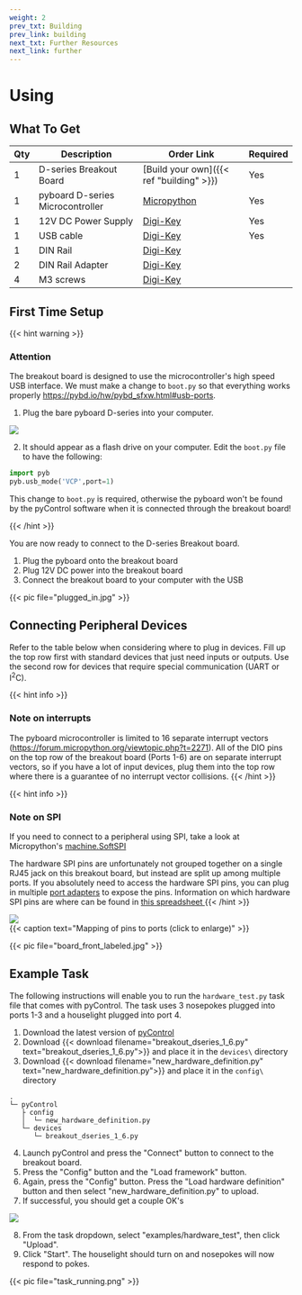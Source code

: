 ```yaml
---
weight: 2
prev_txt: Building
prev_link: building
next_txt: Further Resources
next_link: further
---
```

# Using

## What To Get

| Qty | Description                    | Order Link                                                           | Required |
|---|----------------------------------|----------------------------------------------------------------------|----------|
| 1 | D-series Breakout Board          | [Build your own]({{< ref "building" >}})                             | Yes      |
| 1 | pyboard D-series Microcontroller | [Micropython](https://store.micropython.org/product/PYBD-SF6-W4F2)   | Yes      |
| 1 | 12V DC Power Supply              | [Digi-Key](https://www.digikey.com/products/en?keywords=102-3631-ND) | Yes      |
| 1 | USB cable                        | [Digi-Key](https://www.digikey.com/products/en?keywords=380-1431-ND) | Yes      |
| 1 | DIN Rail                         | [Digi-Key](https://www.digikey.com/short/prn3bb)                     |          |
| 2 | DIN Rail Adapter                 | [Digi-Key](https://www.digikey.com/products/en?keywords=277-2296-nd) |          |
| 4 | M3 screws                        | [Digi-Key](https://www.digikey.com/products/en?keywords=335-1156-ND) |          |


## First Time Setup

{{< hint warning >}}
### <i class="fas fa-exclamation-triangle"></i> **Attention** 

The breakout board is designed to use the microcontroller's high speed USB interface. We must make a change to ``boot.py`` so that everything works properly https://pybd.io/hw/pybd_sfxw.html#usb-ports.

1. Plug the bare pyboard D-series into your computer. 

![](board_setup.jpg)


2. It should appear as a flash drive on your computer. Edit the ``boot.py`` file to have the following:

```python
import pyb
pyb.usb_mode('VCP',port=1)
```

This change to ``boot.py`` is required, otherwise the pyboard won't be found by the pyControl software when it is connected through the breakout board! 

{{< /hint >}}

You are now ready to connect to the D-series Breakout board.

1. Plug the pyboard onto the breakout board
2. Plug 12V DC power into the breakout board
3. Connect the breakout board to your computer with the USB

{{< pic file="plugged_in.jpg" >}}


## Connecting Peripheral Devices
Refer to the table below when considering where to plug in devices. Fill up the top row first with standard devices that just need inputs or outputs. Use the second row for devices that require special communication (UART or I<sup>2</sup>C).

{{< hint info >}}
### <i class="fas fa-info-circle"></i> Note on interrupts
The pyboard microcontroller is limited to 16 separate interrupt vectors (https://forum.micropython.org/viewtopic.php?t=2271). 
All of the DIO pins on the top row of the breakout board (Ports 1-6) are on separate interrupt vectors, so if you have a lot of input devices, plug them into the top row where there is a guarantee of no interrupt vector collisions.
{{< /hint >}}

{{< hint info >}}
### <i class="fas fa-info-circle"></i> Note on SPI
If you need to connect to a peripheral using SPI, take a look at Micropython's [machine.SoftSPI](https://docs.micropython.org/en/latest/library/machine.SPI.html)

The hardware SPI pins are unfortunately not grouped together on a single RJ45 jack on this breakout board, but instead are split up among multiple ports. 
If you absolutely need to access the hardware SPI pins, you can plug in multiple [port adapters](https://open-ephys.org/pycontrol/pycontrol-peripherals) to expose the pins. 
Information on which hardware SPI pins are where can be found in <a href="spi_ports.xlsx" download > <i class="fa fa-download"></i>this spreadsheet </a>
{{< /hint >}}

<a href="pinouts.jpg">
  <img src="pinouts.jpg" >
  </img>
</a>
<br>
{{< caption text="Mapping of pins to ports (click to enlarge)" >}}

{{< pic file="board_front_labeled.jpg" >}}

## Example Task
The following instructions will enable you to run the ``hardware_test.py`` task file that comes with pyControl. The task uses 3 nosepokes plugged into ports 1-3 and a houselight plugged into port 4.

1. Download the latest version of [pyControl](https://github.com/pyControl/code/releases)
2. Download {{< download filename="breakout_dseries_1_6.py" text="breakout_dseries_1_6.py">}} and place it in the ``devices\`` directory
3. Download {{< download filename="new_hardware_definition.py" text="new_hardware_definition.py">}} and place it in the ``config\`` directory

```
.
└─ pyControl
   ├ config
   │  └─ new_hardware_definition.py
   └─ devices
      └─ breakout_dseries_1_6.py
```

<!-- .. #pyControl
.. ##config
.. ###new_hardware_definition_1_6.py
.. ##devices
.. ###_breakout_dseries.py -->


4. Launch pyControl and press the "Connect" button to connect to the breakout board.
5. Press the "Config" button and the "Load framework" button. 
6. Again, press the "Config" button. Press the "Load hardware definition" button and then select "new_hardware_definition.py" to upload.
7. If successful, you should get a couple OK's

![](upload.png)

8. From the task dropdown, select "examples/hardware_test", then click "Upload".
9. Click "Start". The houselight should turn on and nosepokes will now respond to pokes.

{{< pic file="task_running.png" >}}
